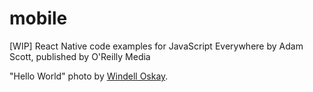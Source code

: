 # mobile
[WIP] React Native code examples for JavaScript Everywhere by Adam Scott, published by O'Reilly Media 

"Hello World" photo by [Windell Oskay](https://www.flickr.com/photos/oskay/472097903).